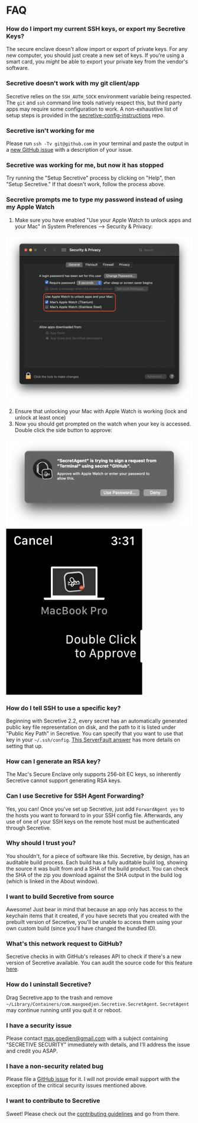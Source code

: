 # FAQ

### How do I import my current SSH keys, or export my Secretive Keys?

The secure enclave doesn't allow import or export of private keys. For any new computer, you should just create a new set of keys. If you're using a smart card, you _might_ be able to export your private key from the vendor's software.

### Secretive doesn't work with my git client/app

Secretive relies on the `SSH_AUTH_SOCK` environment variable being respected. The `git` and `ssh` command line tools natively respect this, but third party apps may require some configuration to work. A non-exhaustive list of setup steps is provided in the [secretive-config-instructions](https://github.com/maxgoedjen/secretive-config-instructions) repo.

### Secretive isn't working for me

Please run `ssh -Tv git@github.com` in your terminal and paste the output in a [new GitHub issue](https://github.com/maxgoedjen/secretive/issues/new) with a description of your issue.

### Secretive was working for me, but now it has stopped

Try running the "Setup Secretive" process by clicking on "Help", then "Setup Secretive." If that doesn't work, follow the process above.

### Secretive prompts me to type my password instead of using my Apple Watch

1) Make sure you have enabled "Use your Apple Watch to unlock apps and your Mac" in System Preferences --> Security & Privacy:

![System Preferences Setting](.github/readme/apple_watch_system_prefs.png)

2) Ensure that unlocking your Mac with Apple Watch is working (lock and unlock at least once)
3) Now you should get prompted on the watch when your key is accessed. Double click the side button to approve:

![Apple Watch Prompt](.github/readme/apple_watch_auth_mac.png)
![Apple Watch Prompt](.github/readme/apple_watch_auth_watch.png)

### How do I tell SSH to use a specific key?

Beginning with Secretive 2.2, every secret has an automatically generated public key file representation on disk, and the path to it is listed under "Public Key Path" in Secretive. You can specify that you want to use that key in your `~/.ssh/config`.  [This ServerFault answer](https://serverfault.com/a/295771) has more details on setting that up.

### How can I generate an RSA key?

The Mac's Secure Enclave only supports 256-bit EC keys, so inherently Secretive cannot support generating RSA keys.

### Can I use Secretive for SSH Agent Forwarding?

Yes, you can! Once you've set up Secretive, just add `ForwardAgent yes` to the hosts you want to forward to in your SSH config file. Afterwards, any use of one of your SSH keys on the remote host must be authenticated through Secretive.

### Why should I trust you?

You shouldn't, for a piece of software like this. Secretive, by design, has an auditable build process. Each build has a fully auditable build log, showing the source it was built from and a SHA of the build product. You can check the SHA of the zip you download against the SHA output in the build log (which is linked in the About window).

### I want to build Secretive from source

Awesome! Just bear in mind that because an app only has access to the keychain items that it created, if you have secrets that you created with the prebuilt version of Secretive, you'll be unable to access them using your own custom build (since you'll have changed the bundled ID).

### What's this network request to GitHub?

Secretive checks in with GitHub's releases API to check if there's a new version of Secretive available. You can audit the source code for this feature [here](https://github.com/maxgoedjen/secretive/blob/main/Sources/Packages/Sources/Brief/Updater.swift).

### How do I uninstall Secretive?

Drag Secretive.app to the trash and remove `~/Library/Containers/com.maxgoedjen.Secretive.SecretAgent`. `SecretAgent` may continue running until you quit it or reboot.

### I have a security issue

Please contact [max.goedjen@gmail.com](mailto:max.goedjen@gmail.com) with a subject containing "SECRETIVE SECURITY" immediately with details, and I'll address the issue and credit you ASAP.

### I have a non-security related bug

Please file a [GitHub issue](https://github.com/maxgoedjen/secretive/issues/new) for it. I will not provide email support with the exception of the critical security issues mentioned above.

### I want to contribute to Secretive

Sweet! Please check out the [contributing guidelines](CONTRIBUTING.md) and go from there.
